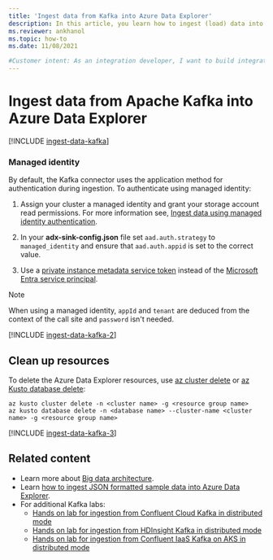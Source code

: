 ```yaml
---
title: 'Ingest data from Kafka into Azure Data Explorer'
description: In this article, you learn how to ingest (load) data into Azure Data Explorer from Kafka.
ms.reviewer: ankhanol
ms.topic: how-to
ms.date: 11/08/2021

#Customer intent: As an integration developer, I want to build integration pipelines from Kafka into Azure Data Explorer, so I can make data available for near real time analytics.
---
```

# Ingest data from Apache Kafka into Azure Data Explorer

[!INCLUDE [ingest-data-kafka](includes/cross-repo/ingest-data-kafka.md)]

### Managed identity

By default, the Kafka connector uses the application method for authentication during ingestion. To authenticate using managed identity:

1. Assign your cluster a managed identity and grant your storage account read permissions. For more information see, [Ingest data using managed identity authentication](ingest-data-managed-identity.md).

1. In your **adx-sink-config.json** file set `aad.auth.strategy` to `managed_identity` and ensure that `aad.auth.appid` is set to the correct value.

1. Use a [private instance metadata service token](/azure/active-directory/managed-identities-azure-resources/how-to-use-vm-token) instead of the [Microsoft Entra service principal](#create-a-microsoft-entra-service-principal).

> [!NOTE]
> When using a managed identity, `appId` and `tenant` are deduced from the context of the call site and `password` isn't needed.

[!INCLUDE [ingest-data-kafka-2](includes/cross-repo/ingest-data-kafka-2.md)]

## Clean up resources

To delete the Azure Data Explorer resources, use [az cluster delete](/cli/azure/kusto/cluster#az-kusto-cluster-delete) or [az Kusto database delete](/cli/azure/kusto/database#az-kusto-database-delete):

```azurecli-interactive
az kusto cluster delete -n <cluster name> -g <resource group name>
az kusto database delete -n <database name> --cluster-name <cluster name> -g <resource group name>
```

[!INCLUDE [ingest-data-kafka-3](includes/cross-repo/ingest-data-kafka-3.md)]

## Related content

* Learn more about [Big data architecture](/azure/architecture/solution-ideas/articles/big-data-azure-data-explorer).
* Learn [how to ingest JSON formatted sample data into Azure Data Explorer](./ingest-json-formats.md?tabs=kusto-query-language).
* For additional Kafka labs:
   * [Hands on lab for ingestion from Confluent Cloud Kafka in distributed mode](https://github.com/Azure/azure-kusto-labs/blob/master/kafka-integration/confluent-cloud/README.md)
   * [Hands on lab for ingestion from HDInsight Kafka in distributed mode](https://github.com/Azure/azure-kusto-labs/tree/master/kafka-integration/distributed-mode/hdinsight-kafka)
   * [Hands on lab for ingestion from Confluent IaaS Kafka on AKS in distributed mode](https://github.com/Azure/azure-kusto-labs/blob/master/kafka-integration/distributed-mode/confluent-kafka/README.md)
